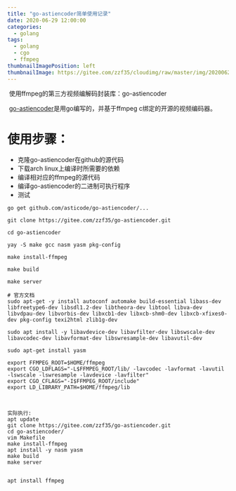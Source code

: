 ```yaml
---
title: "go-astiencoder简单使用记录"
date: 2020-06-29 12:00:00
categories:
  - golang
tags:
  - golang
  - cgo
  - ffmpeg
thumbnailImagePosition: left
thumbnailImage: https://gitee.com/zzf35/cloudimg/raw/master/img/20200622200041.jpg
---
```


​    使用ffmpeg的第三方视频编解码封装库：go-astiencoder

<!--more-->

​    [go-astiencoder](https://github.com/asticode/go-astiencoder)是用go编写的，并基于ffmpeg c绑定的开源的视频编码器。



# 使用步骤：

- 克隆go-astiencoder在github的源代码
- 下载arch linux上编译时所需要的依赖
- 编译相对应的ffmpeg的源代码
- 编译go-astiencoder的二进制可执行程序
- 测试

```shell
go get github.com/asticode/go-astiencoder/...

git clone https://gitee.com/zzf35/go-astiencoder.git

cd go-astiencoder

yay -S make gcc nasm yasm pkg-config

make install-ffmpeg

make build

make server

# 官方文档
sudo apt-get -y install autoconf automake build-essential libass-dev libfreetype6-dev libsdl1.2-dev libtheora-dev libtool libva-dev libvdpau-dev libvorbis-dev libxcb1-dev libxcb-shm0-dev libxcb-xfixes0-dev pkg-config texi2html zlib1g-dev

sudo apt install -y libavdevice-dev libavfilter-dev libswscale-dev libavcodec-dev libavformat-dev libswresample-dev libavutil-dev

sudo apt-get install yasm

export FFMPEG_ROOT=$HOME/ffmpeg
export CGO_LDFLAGS="-L$FFMPEG_ROOT/lib/ -lavcodec -lavformat -lavutil -lswscale -lswresample -lavdevice -lavfilter"
export CGO_CFLAGS="-I$FFMPEG_ROOT/include"
export LD_LIBRARY_PATH=$HOME/ffmpeg/lib



实际执行:
apt update
git clone https://gitee.com/zzf35/go-astiencoder.git
cd go-astiencoder/
vim Makefile
make install-ffmpeg
apt install -y nasm yasm
make build
make server


apt install ffmpeg










```



